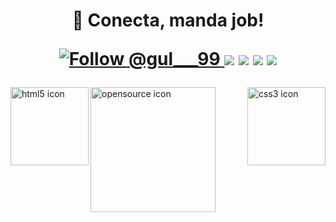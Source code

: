 <h1 align="center">👋 Conecta, manda job!
  <p>
    <a href="https://twitter.com/intent/follow?screen_name=gul___99">
    <img src="https://img.shields.io/twitter/follow/gul___99.svg?label=Follow%20@gul___99" alt="Follow @gul___99"/>
      
<a href="https://linkedin.com/in/igoreduardogulak">
  <img src="https://img.shields.io/badge/-Igor%20Eduardo%20%20Gulak-0077B5?style=flat&logo=Linkedin&logoColor=white"/></a>

<a href="mailto:gulak@alunos.utfpr.edu.br">
  <img src="https://img.shields.io/badge/-gulak@alunos.utfpr.edu.br-D14836?style=flat&logo=Gmail&logoColor=white"/></a>
      
<a href="https://instagram.com/ohgulak">
  <img src="https://img.shields.io/badge/-@ohgulak-E4405F?style=flat&logo=Instagram&logoColor=white"/></a>

<a href="https://www.behance.net/gulak">
  <img src="https://img.shields.io/badge/-Igor%20Eduado%20Gulak-1769FF?style=flat&logo=Behance&logoColor=white"/></a>

  </p>
</h1>

<img align="left" src="https://github.com/leungwensen/svg-icon/blob/master/dist/svg/logos/html-5.svg" height="125" alt="html5 icon"/>
<img align="right" src="https://github.com/leungwensen/svg-icon/blob/master/dist/svg/logos/css-3.svg" height="125" alt="css3 icon"/>
<img src="https://github.com/leungwensen/svg-icon/blob/master/dist/svg/logos/opensource.svg" height="200" alt="opensource icon"/>
